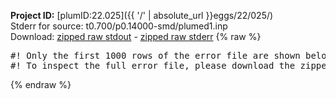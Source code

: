 **Project ID:** [plumID:22.025]({{ '/' | absolute_url }}eggs/22/025/)  
Stderr for source:  t0.700/p0.14000-smd/plumed1.inp   
Download: [zipped raw stdout](plumed1.inp.plumed.stdout.txt.zip) - [zipped raw stderr](plumed1.inp.plumed.stderr.txt.zip) 
{% raw %}
<pre>
#! Only the first 1000 rows of the error file are shown below
#! To inspect the full error file, please download the zipped raw stderr file above
</pre>
{% endraw %}
